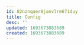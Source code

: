 ```yaml
---
id: 82nznqaer8janvlrm67iduy
title: Config
desc: ''
updated: 1693673883689
created: 1693673883689
---
```

